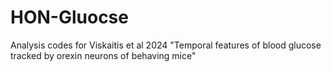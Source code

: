 # HON-Gluocse
Analysis codes for Viskaitis et al 2024 "Temporal features of blood glucose tracked by orexin neurons of behaving mice"
